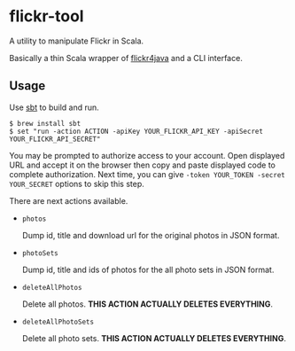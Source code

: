 flickr-tool
===========

A utility to manipulate Flickr in Scala.

Basically a thin Scala wrapper of [flickr4java](https://github.com/callmeal/Flickr4Java) and a CLI interface.

Usage
-----

Use [sbt](http://www.scala-sbt.org) to build and run.

    $ brew install sbt
    $ set "run -action ACTION -apiKey YOUR_FLICKR_API_KEY -apiSecret YOUR_FLICKR_API_SECRET"

You may be prompted to authorize access to your account.
Open displayed URL and accept it on the browser then copy and paste displayed code to complete authorization.
Next time, you can give ``-token YOUR_TOKEN -secret YOUR_SECRET`` options to skip this step.

There are next actions available.

* ``photos``

    Dump id, title and download url for the original photos in JSON format.

* ``photoSets``

    Dump id, title and ids of photos for the all photo sets in JSON format.

* ``deleteAllPhotos``

    Delete all photos. __THIS ACTION ACTUALLY DELETES EVERYTHING__.

* ``deleteAllPhotoSets``

    Delete all photo sets. __THIS ACTION ACTUALLY DELETES EVERYTHING__.